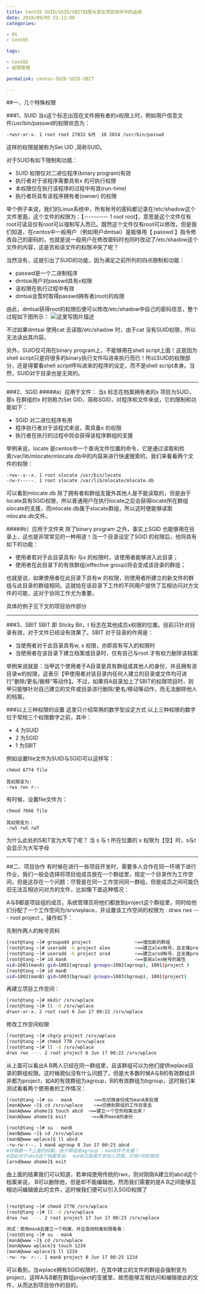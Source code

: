 ```yaml
---
title: CentOS SUID/SGID/SBIT权限与其在项目协作中的运用
date: 2018/09/05 21:12:09 
categories: 

- OS
- CentOS

tags: 

- CentOS
- 权限管理

permalink: centos-SUID-SGID-SBIT

---
```


##一、几个特殊权限

###1、SUID
当s这个标志出现在文件拥有者的x权限上时，例如用户信息文件/usr/bin/passwd的权限状态为：

```bash
-rwsr-xr-x. 1 root root 27832 6月  10 2014 /usr/bin/passwd
```
这样的权限就被称为Set UID ,简称SUID。

<!--more--> 

对于SUID有如下限制和功能：

- SUID 权限仅对二进位程序(binary program)有效
- 执行者对于该程序需要具有x 的可执行权限
- 本权限仅在执行该程序的过程中有效(run-time)
- 执行者将具有该程序拥有者(owner) 的权限

举个例子来说，我们的Linux系统中，所有帐号的密码都记录在/etc/shadow这个文件里面，这个文件的权限为：【---------- 1 root root】，意思是这个文件仅有root可读且仅有root可以强制写入而已。既然这个文件仅有root可以修改，但是我们知道，在centos中一般用户（例如用户dmtsai）是能够用【 passwd 】指令修改自己的密码的，也就是说一般用户在修改密码时也同时改动了/etc/shadow这个文件的内容，这是否和该文件的权限冲突了呢？

当然没有，这就引出了SUID的功能，因为满足之前所列的四点限制和功能：

- passwd是一个二进制程序
- dmtsai用户对passwd具有x权限
- 该权限在执行过程中有效 
- dmtsai会暂时取得passwd拥有者(root)的权限

由此，dmtsai获得root的权限后便可以修改/etc/shadow中自己的密码信息，整个过程如下图所示：
![这里写图片描述](https://img-blog.csdn.net/20180905165216900?watermark/2/text/aHR0cHM6Ly9ibG9nLmNzZG4ubmV0L01TRE5fdGFuZw==/font/5a6L5L2T/fontsize/400/fill/I0JBQkFCMA==/dissolve/70)

不过如果dmtsai 使用cat 去读取/etc/shadow 时，由于cat 没有SUID权限，所以无法读出其内容。

另外，SUID仅可用在binary program上，不能够用在shell script上面！这是因为shell script只是将很多的binary执行文件叫进来执行而已！所以SUID的权限部分，还是得要看shell script呼叫进来的程序的设定，而不是shell script本身。当然，SUID对于目录也是无效的。

----------
###2、SGID
#####a）应用于文件：
当s 标志在档案拥有者的x 项目为SUID，那s 在群组的x 时则称为Set GID，简称SGID，对程序和文件来说，它的限制和功能如下：

- SGID 对二进位程序有用
- 程序执行者对于该程式来说，需具备x 的权限
- 执行者在执行的过程中将会获得该程序群组的支援

举例来说，locate 是centos中一个查询文件位置的命令，它是通过读取和检索/var/lib/mlocate/mlocate.db中的内容来进行快速搜索的，我们来看看两个文件的权限：

```bash
-rwx--s--x. 1 root slocate /usr/bin/locate
-rw-r-----. 1 root slocate /var/lib/mlocate/mlocate.db
```
可以看到mlocate.db 除了拥有者和群组支援外其他人是不能读取的，但是由于locate具有SGID权限，所以普通用户在执行locate之后会获得locate所在群组slocate的支援，而mlocate.db属于slocate群组，所以这时便能够读取mlocate.db文件。

#####b）应用于文件夹
除了binary program 之外，事实上SGID 也能够用在目录上，这也是非常常见的一种用途！当一个目录设定了SGID 的权限后，他将具有如下的功能：

- 使用者若对于此目录具有r 与x 的权限时，该使用者能够进入此目录；
- 使用者在此目录下的有效群组(effective group)将会变成该目录的群组；

也就是说，如果使用者在此目录下具有w 的权限，则使用者所建立的新文件的群组与此目录的群组相同。这就给在该目录下工作的不同用户提供了互相访问对方文件的可能，这对于协同工作尤为重要。

具体的例子见下文的项目协作部分

----------


###3、SBIT
SBIT 即 Sticky Bit，t 标志在其他成员x权限的位置。目前只针对目录有效，对于文件已经没有效果了。SBIT 对于目录的作用是：

- 当使用者对于此目录具有w, x 权限，亦即具有写入的权限时
- 当使用者在该目录下建立档案或目录时，仅有自己与root 才有权力删除该档案

举例来说就是：当甲这个使用者于A目录是具有群组或其他人的身份，并且拥有该目录w的权限，这表示【甲使用者对该目录内任何人建立的目录或文件均可进行"删除/更名/搬移"等动作】。不过，如果将A目录加上了SBIT的权限项目时，则甲只能够针对自己建立的文件或目录进行删除/更名/移动等动作，而无法删除他人的档案。


###以上三种权限的设置
这里只介绍常用的数字型设定方式
以上三种权限的数字位于常规三个权限数字之前，其中：

- 4 为SUID
- 2 为SGID
- 1 为SBIT

例如设置file文件为SUID与SGID可以这样写：

```
chmod 6774 file

其权限变为:
-rws rws r-- 

```

有时候，设置file文件为：

```
chmod 7666 file

其权限变为：
-rwS rwS rwT
```
为什么此处的S和T变为大写了呢？
当 s 与 t 所在位置的 x 权限为【空】时，s与t会显示为大写字母

----------
##二、项目协作
有时候在进行一些项目开发时，需要多人合作在同一环境下进行作业，我们一般会选择将项目组成员放在一个群组里，规定一个目录作为工作空间，但是这存在一个问题：尽管是在同一工作空间同一群组，但是成员之间可能仍旧无法互相访问对方的文件，比如像下面这种情况：

A与B都是项目组的成员，系统管理员将他们都放到project这个群组里，同时给他们分配了一个工作空间为/srv/wplace，并设置该工作空间的权限为 : drwx rwx ---  root  project 。操作如下：

先制作两人的帐号资料
```bash
[root@tang ~]# groupadd project                <==增加新的群组 
[root@tang ~]# useradd -G project alex         <==建立alex帐号，且支援project 
[root@tang ~]# useradd -G project arod         <==建立arod帐号，且支援project 
[root@tang ~]# id manA                         <==查阅alex帐号的属性 
uid=1001(manA) gid=1002(agroup) groups=1002(agroup), 1001(project ) 
[root@tang ~]# id manB
uid=1002(manB) gid=1003(bgroup) groups=1003(bgroup), 1001(project)  
```
再建立项目工作空间：

```bash
[root@tang ~]# mkdir /srv/wplace
[root@tang ~]# ll -d /srv/wplace
drwxr-xr-x. 2 root root 6 Jun 17 00:22 /srv/wplace
```

修改工作空间权限

```bash
[root@tang ~]# chgrp project /srv/wplace 
[root@tang ~]# chmod 770 /srv/wplace 
[root@tang ~]# ll -d /srv/wplace 
drwx rwx ---. 2 root project 6 Jun 17 00:22 /srv/wplace
```

从上面可以看出A B两人已经在同一群组里，且该群组可以为他们提供wplace目录的群组权限。这时候貌似没有什么问题了，但是大多数时候A与B的有效群组并非都为project，如A的有效群组为agroup，B的有效群组为bgroup，这时我们来测试看看两个使用者的工作情况：

```bash
[root@tang ~]# su - manA        <==先切换身份成为manA来处理 
[manA@www ~]$ cd /srv/wplace    <==切换到群组的工作目录去 
[manA@www ahome]$ touch abcd  <==建立一个空的档案出来！
[manA@www ahome]$ exit         <==离开manA的身份

[root@tang ~]# su - manB 
[manB@www ~]$ cd /srv/wplace 
[manB@www wplace]$ ll abcd 
-rw-rw-r--. 1 manA agroup 0 Jun 17 00:23 abcd
#仔细看一下上面的档案，由于群组是agroup ，manB并不支援！
#因此对于abcd这个档案来说， manB只是属于其他人范围，只有r的权限而
[arod@www ahome]$ exit
```

由上面的结果我们可以知道，若单纯使用传统的rwx，则对刚刚A建立的abcd这个档案来说， B可以删除他，但是却不能编辑他，然而我们需要的是A B之间能够互相访问编辑彼此的文件，这时候我们便可以引入SGID权限了

```bash

[root@tang ~]# chmod 2770 /srv/wplace 
[root@tang ~]# ll -d /srv/wplace
drwx rws ---. 2 root project 17 Jun 17 00:23 /srv/wplace

测试：使用manA去建立一个档案，并且查阅档案权限看看： 
[root@tang ~]# su - manA
[manA@www ~]$ cd /srv/wplace 
[manA@www wplace]$ touch 1234 
[manA@www wplace]$ ll 1234 
-rw- rw- r--. 1 manA project 0 Jun 17 00:25 1234
```
可以看到，当wplace拥有SGID权限时，在其中建立的文件的群组会强制变为project，这样A与B都在群组project的支援里，故而能够互相访问和编辑彼此的文件，从而达到项目协作的目的。